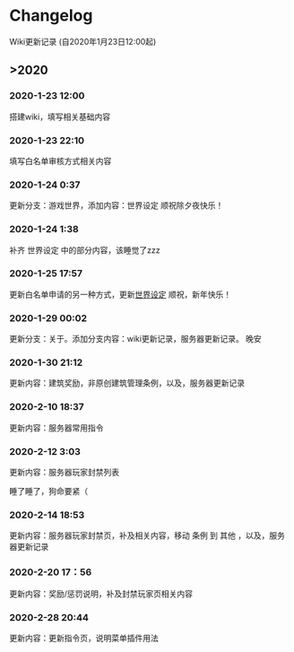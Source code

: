# Changelog

Wiki更新记录 (自2020年1月23日12:00起)

## >2020

### 2020-1-23 12:00

搭建wiki，填写相关基础内容

### 2020-1-23 22:10

填写白名单审核方式相关内容

### 2020-1-24 0:37

更新分支：游戏世界，添加内容：世界设定
顺祝除夕夜快乐！

### 2020-1-24 1:38

补齐 世界设定 中的部分内容，该睡觉了zzz

### 2020-1-25 17:57

更新白名单申请的另一种方式，更新[世界设定](https://kyomotoi.github.io/wiki/#/server/world)
顺祝，新年快乐！

### 2020-1-29 00:02

更新分支：关于。添加分支内容：wiki更新记录，服务器更新记录。
晚安

### 2020-1-30 21:12

更新内容：建筑奖励，非原创建筑管理条例，以及，服务器更新记录

### 2020-2-10 18:37
更新内容：服务器常用指令

### 2020-2-12 3:03
更新内容：服务器玩家封禁列表

睡了睡了，狗命要紧（

### 2020-2-14 18:53
更新内容：服务器玩家封禁页，补及相关内容，移动 条例 到 其他 ，以及，服务器更新记录

### 2020-2-20 17：56
更新内容：奖励/惩罚说明，补及封禁玩家页相关内容

### 2020-2-28 20:44
更新内容：更新指令页，说明菜单插件用法
